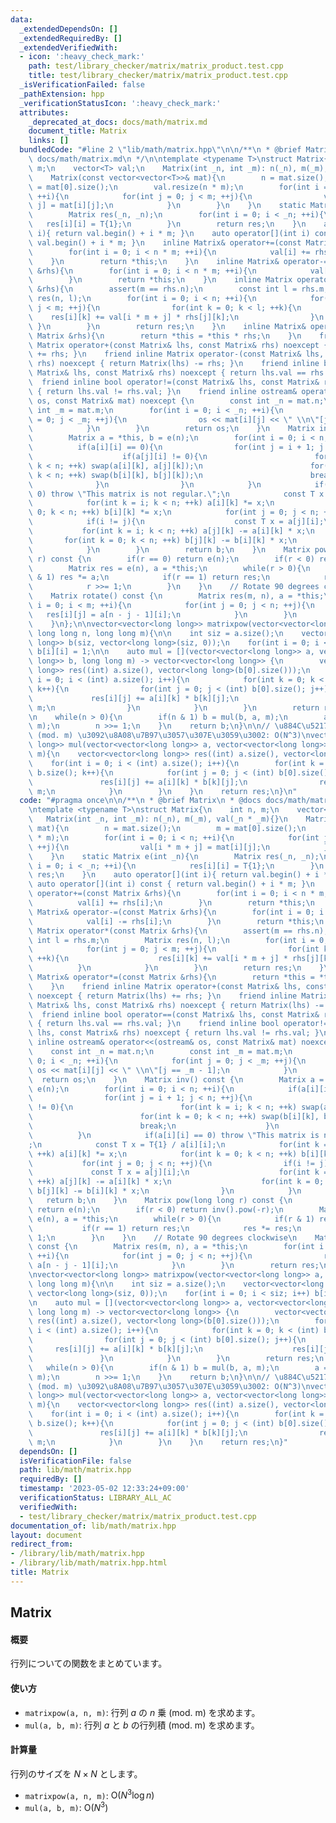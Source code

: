 ```yaml
---
data:
  _extendedDependsOn: []
  _extendedRequiredBy: []
  _extendedVerifiedWith:
  - icon: ':heavy_check_mark:'
    path: test/library_checker/matrix/matrix_product.test.cpp
    title: test/library_checker/matrix/matrix_product.test.cpp
  _isVerificationFailed: false
  _pathExtension: hpp
  _verificationStatusIcon: ':heavy_check_mark:'
  attributes:
    _deprecated_at_docs: docs/math/matrix.md
    document_title: Matrix
    links: []
  bundledCode: "#line 2 \"lib/math/matrix.hpp\"\n\n/**\n * @brief Matrix\n * @docs\
    \ docs/math/matrix.md\n */\n\ntemplate <typename T>\nstruct Matrix{\n    int n,\
    \ m;\n    vector<T> val;\n    Matrix(int _n, int _m): n(_n), m(_m), val(_n * _m){}\n\
    \    Matrix(const vector<vector<T>>& mat){\n        n = mat.size();\n        m\
    \ = mat[0].size();\n        val.resize(n * m);\n        for(int i = 0; i < n;\
    \ ++i){\n            for(int j = 0; j < m; ++j){\n                val[i * m +\
    \ j] = mat[i][j];\n            }\n        }\n    }\n    static Matrix e(int _n){\n\
    \        Matrix res(_n, _n);\n        for(int i = 0; i < _n; ++i){\n         \
    \   res[i][i] = T{1};\n        }\n        return res;\n    }\n    auto operator[](int\
    \ i){ return val.begin() + i * m; }\n    auto operator[](int i) const { return\
    \ val.begin() + i * m; }\n    inline Matrix& operator+=(const Matrix &rhs){\n\
    \        for(int i = 0; i < n * m; ++i){\n            val[i] += rhs[i];\n    \
    \    }\n        return *this;\n    }\n    inline Matrix& operator-=(const Matrix\
    \ &rhs){\n        for(int i = 0; i < n * m; ++i){\n            val[i] -= rhs[i];\n\
    \        }\n        return *this;\n    }\n    inline Matrix operator*(const Matrix\
    \ &rhs){\n        assert(m == rhs.n);\n        const int l = rhs.m;\n        Matrix\
    \ res(n, l);\n        for(int i = 0; i < n; ++i){\n            for(int j = 0;\
    \ j < m; ++j){\n                for(int k = 0; k < l; ++k){\n                \
    \    res[i][k] += val[i * m + j] * rhs[j][k];\n                }\n           \
    \ }\n        }\n        return res;\n    }\n    inline Matrix& operator*=(const\
    \ Matrix &rhs){\n        return *this = *this * rhs;\n    }\n    friend inline\
    \ Matrix operator+(const Matrix& lhs, const Matrix& rhs) noexcept { return Matrix(lhs)\
    \ += rhs; }\n    friend inline Matrix operator-(const Matrix& lhs, const Matrix&\
    \ rhs) noexcept { return Matrix(lhs) -= rhs; }\n    friend inline bool operator==(const\
    \ Matrix& lhs, const Matrix& rhs) noexcept { return lhs.val == rhs.val; }\n  \
    \  friend inline bool operator!=(const Matrix& lhs, const Matrix& rhs) noexcept\
    \ { return lhs.val != rhs.val; }\n    friend inline ostream& operator<<(ostream&\
    \ os, const Matrix& mat) noexcept {\n        const int _n = mat.n;\n        const\
    \ int _m = mat.m;\n        for(int i = 0; i < _n; ++i){\n            for(int j\
    \ = 0; j < _m; ++j){\n                os << mat[i][j] << \" \\n\"[j == _m - 1];\n\
    \            }\n        }\n        return os;\n    }\n    Matrix inv() const {\n\
    \        Matrix a = *this, b = e(n);\n        for(int i = 0; i < n; ++i){\n  \
    \          if(a[i][i] == 0){\n                for(int j = i + 1; j < n; ++j){\n\
    \                    if(a[j][i] != 0){\n                        for(int k = i;\
    \ k < n; ++k) swap(a[i][k], a[j][k]);\n                        for(int k = 0;\
    \ k < n; ++k) swap(b[i][k], b[j][k]);\n                        break;\n      \
    \              }\n                }\n            }\n            if(a[i][i] ==\
    \ 0) throw \"This matrix is not regular.\";\n            const T x = T{1} / a[i][i];\n\
    \            for(int k = i; k < n; ++k) a[i][k] *= x;\n            for(int k =\
    \ 0; k < n; ++k) b[i][k] *= x;\n            for(int j = 0; j < n; ++j){\n    \
    \            if(i != j){\n                    const T x = a[j][i];\n         \
    \           for(int k = i; k < n; ++k) a[j][k] -= a[i][k] * x;\n             \
    \       for(int k = 0; k < n; ++k) b[j][k] -= b[i][k] * x;\n                }\n\
    \            }\n        }\n        return b;\n    }\n    Matrix pow(long long\
    \ r) const {\n        if(r == 0) return e(n);\n        if(r < 0) return inv().pow(-r);\n\
    \        Matrix res = e(n), a = *this;\n        while(r > 0){\n            if(r\
    \ & 1) res *= a;\n            if(r == 1) return res;\n            res *= res;\n\
    \            r >>= 1;\n        }\n    }\n    // Rotate 90 degrees clockwise\n\
    \    Matrix rotate() const {\n        Matrix res(m, n), a = *this;\n        for(int\
    \ i = 0; i < m; ++i){\n            for(int j = 0; j < n; ++j){\n             \
    \   res[i][j] = a[n - j - 1][i];\n            }\n        }\n        return res;\n\
    \    }\n};\n\nvector<vector<long long>> matrixpow(vector<vector<long long>> a,\
    \ long long n, long long m){\n\n    int siz = a.size();\n    vector<vector<long\
    \ long>> b(siz, vector<long long>(siz, 0));\n    for(int i = 0; i < siz; i++)\
    \ b[i][i] = 1;\n\n    auto mul = [](vector<vector<long long>> a, vector<vector<long\
    \ long>> b, long long m) -> vector<vector<long long>> {\n        vector<vector<long\
    \ long>> res((int) a.size(), vector<long long>(b[0].size()));\n        for(int\
    \ i = 0; i < (int) a.size(); i++){\n            for(int k = 0; k < (int) b.size();\
    \ k++){\n                for(int j = 0; j < (int) b[0].size(); j++){\n       \
    \             res[i][j] += a[i][k] * b[k][j];\n                    res[i][j] %=\
    \ m;\n                }\n            }\n        }\n        return res;\n    };\n\
    \n    while(n > 0){\n        if(n & 1) b = mul(b, a, m);\n        a = mul(a, a,\
    \ m);\n        n >>= 1;\n    }\n    return b;\n}\n\n// \u884C\u5217\u306E\u7A4D\
    \ (mod. m) \u3092\u8A08\u7B97\u3057\u307E\u3059\u3002: O(N^3)\nvector<vector<long\
    \ long>> mul(vector<vector<long long>> a, vector<vector<long long>> b, long long\
    \ m){\n    vector<vector<long long>> res((int) a.size(), vector<long long>(b[0].size()));\n\
    \    for(int i = 0; i < (int) a.size(); i++){\n        for(int k = 0; k < (int)\
    \ b.size(); k++){\n            for(int j = 0; j < (int) b[0].size(); j++){\n \
    \               res[i][j] += a[i][k] * b[k][j];\n                res[i][j] %=\
    \ m;\n            }\n        }\n    }\n    return res;\n}\n"
  code: "#pragma once\n\n/**\n * @brief Matrix\n * @docs docs/math/matrix.md\n */\n\
    \ntemplate <typename T>\nstruct Matrix{\n    int n, m;\n    vector<T> val;\n \
    \   Matrix(int _n, int _m): n(_n), m(_m), val(_n * _m){}\n    Matrix(const vector<vector<T>>&\
    \ mat){\n        n = mat.size();\n        m = mat[0].size();\n        val.resize(n\
    \ * m);\n        for(int i = 0; i < n; ++i){\n            for(int j = 0; j < m;\
    \ ++j){\n                val[i * m + j] = mat[i][j];\n            }\n        }\n\
    \    }\n    static Matrix e(int _n){\n        Matrix res(_n, _n);\n        for(int\
    \ i = 0; i < _n; ++i){\n            res[i][i] = T{1};\n        }\n        return\
    \ res;\n    }\n    auto operator[](int i){ return val.begin() + i * m; }\n   \
    \ auto operator[](int i) const { return val.begin() + i * m; }\n    inline Matrix&\
    \ operator+=(const Matrix &rhs){\n        for(int i = 0; i < n * m; ++i){\n  \
    \          val[i] += rhs[i];\n        }\n        return *this;\n    }\n    inline\
    \ Matrix& operator-=(const Matrix &rhs){\n        for(int i = 0; i < n * m; ++i){\n\
    \            val[i] -= rhs[i];\n        }\n        return *this;\n    }\n    inline\
    \ Matrix operator*(const Matrix &rhs){\n        assert(m == rhs.n);\n        const\
    \ int l = rhs.m;\n        Matrix res(n, l);\n        for(int i = 0; i < n; ++i){\n\
    \            for(int j = 0; j < m; ++j){\n                for(int k = 0; k < l;\
    \ ++k){\n                    res[i][k] += val[i * m + j] * rhs[j][k];\n      \
    \          }\n            }\n        }\n        return res;\n    }\n    inline\
    \ Matrix& operator*=(const Matrix &rhs){\n        return *this = *this * rhs;\n\
    \    }\n    friend inline Matrix operator+(const Matrix& lhs, const Matrix& rhs)\
    \ noexcept { return Matrix(lhs) += rhs; }\n    friend inline Matrix operator-(const\
    \ Matrix& lhs, const Matrix& rhs) noexcept { return Matrix(lhs) -= rhs; }\n  \
    \  friend inline bool operator==(const Matrix& lhs, const Matrix& rhs) noexcept\
    \ { return lhs.val == rhs.val; }\n    friend inline bool operator!=(const Matrix&\
    \ lhs, const Matrix& rhs) noexcept { return lhs.val != rhs.val; }\n    friend\
    \ inline ostream& operator<<(ostream& os, const Matrix& mat) noexcept {\n    \
    \    const int _n = mat.n;\n        const int _m = mat.m;\n        for(int i =\
    \ 0; i < _n; ++i){\n            for(int j = 0; j < _m; ++j){\n               \
    \ os << mat[i][j] << \" \\n\"[j == _m - 1];\n            }\n        }\n      \
    \  return os;\n    }\n    Matrix inv() const {\n        Matrix a = *this, b =\
    \ e(n);\n        for(int i = 0; i < n; ++i){\n            if(a[i][i] == 0){\n\
    \                for(int j = i + 1; j < n; ++j){\n                    if(a[j][i]\
    \ != 0){\n                        for(int k = i; k < n; ++k) swap(a[i][k], a[j][k]);\n\
    \                        for(int k = 0; k < n; ++k) swap(b[i][k], b[j][k]);\n\
    \                        break;\n                    }\n                }\n  \
    \          }\n            if(a[i][i] == 0) throw \"This matrix is not regular.\"\
    ;\n            const T x = T{1} / a[i][i];\n            for(int k = i; k < n;\
    \ ++k) a[i][k] *= x;\n            for(int k = 0; k < n; ++k) b[i][k] *= x;\n \
    \           for(int j = 0; j < n; ++j){\n                if(i != j){\n       \
    \             const T x = a[j][i];\n                    for(int k = i; k < n;\
    \ ++k) a[j][k] -= a[i][k] * x;\n                    for(int k = 0; k < n; ++k)\
    \ b[j][k] -= b[i][k] * x;\n                }\n            }\n        }\n     \
    \   return b;\n    }\n    Matrix pow(long long r) const {\n        if(r == 0)\
    \ return e(n);\n        if(r < 0) return inv().pow(-r);\n        Matrix res =\
    \ e(n), a = *this;\n        while(r > 0){\n            if(r & 1) res *= a;\n \
    \           if(r == 1) return res;\n            res *= res;\n            r >>=\
    \ 1;\n        }\n    }\n    // Rotate 90 degrees clockwise\n    Matrix rotate()\
    \ const {\n        Matrix res(m, n), a = *this;\n        for(int i = 0; i < m;\
    \ ++i){\n            for(int j = 0; j < n; ++j){\n                res[i][j] =\
    \ a[n - j - 1][i];\n            }\n        }\n        return res;\n    }\n};\n\
    \nvector<vector<long long>> matrixpow(vector<vector<long long>> a, long long n,\
    \ long long m){\n\n    int siz = a.size();\n    vector<vector<long long>> b(siz,\
    \ vector<long long>(siz, 0));\n    for(int i = 0; i < siz; i++) b[i][i] = 1;\n\
    \n    auto mul = [](vector<vector<long long>> a, vector<vector<long long>> b,\
    \ long long m) -> vector<vector<long long>> {\n        vector<vector<long long>>\
    \ res((int) a.size(), vector<long long>(b[0].size()));\n        for(int i = 0;\
    \ i < (int) a.size(); i++){\n            for(int k = 0; k < (int) b.size(); k++){\n\
    \                for(int j = 0; j < (int) b[0].size(); j++){\n               \
    \     res[i][j] += a[i][k] * b[k][j];\n                    res[i][j] %= m;\n \
    \               }\n            }\n        }\n        return res;\n    };\n\n \
    \   while(n > 0){\n        if(n & 1) b = mul(b, a, m);\n        a = mul(a, a,\
    \ m);\n        n >>= 1;\n    }\n    return b;\n}\n\n// \u884C\u5217\u306E\u7A4D\
    \ (mod. m) \u3092\u8A08\u7B97\u3057\u307E\u3059\u3002: O(N^3)\nvector<vector<long\
    \ long>> mul(vector<vector<long long>> a, vector<vector<long long>> b, long long\
    \ m){\n    vector<vector<long long>> res((int) a.size(), vector<long long>(b[0].size()));\n\
    \    for(int i = 0; i < (int) a.size(); i++){\n        for(int k = 0; k < (int)\
    \ b.size(); k++){\n            for(int j = 0; j < (int) b[0].size(); j++){\n \
    \               res[i][j] += a[i][k] * b[k][j];\n                res[i][j] %=\
    \ m;\n            }\n        }\n    }\n    return res;\n}"
  dependsOn: []
  isVerificationFile: false
  path: lib/math/matrix.hpp
  requiredBy: []
  timestamp: '2023-05-02 12:33:24+09:00'
  verificationStatus: LIBRARY_ALL_AC
  verifiedWith:
  - test/library_checker/matrix/matrix_product.test.cpp
documentation_of: lib/math/matrix.hpp
layout: document
redirect_from:
- /library/lib/math/matrix.hpp
- /library/lib/math/matrix.hpp.html
title: Matrix
---
```

## Matrix

#### 概要

行列についての関数をまとめています。

#### 使い方

- `matrixpow(a, n, m)`: 行列 $a$ の $n$ 乗 (mod. m) を求めます。
- `mul(a, b, m)`: 行列 $a$ と $b$ の行列積 (mod. m) を求めます。

#### 計算量

行列のサイズを $N \times N$ とします。

- `matrixpow(a, n, m)`: $\mathrm{O}(N^3 \log n)$
- `mul(a, b, m)`: $\mathrm{O}(N^3)$